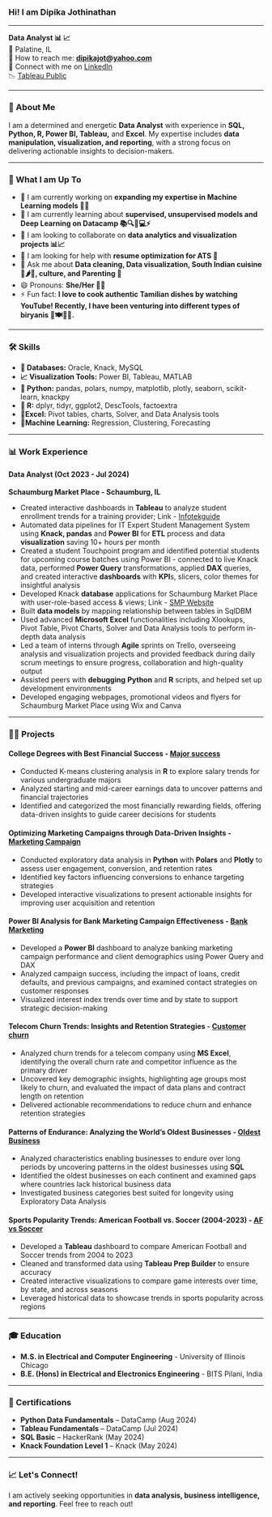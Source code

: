 ### Hi! I am Dipika Jothinathan  

----------------------------------------------------------------------------------------------------------------------------------------------------------------
**Data Analyst 📊 📈**  
📍 Palatine, IL  
📧 How to reach me: **dipikajot@yahoo.com**  
🤝 Connect with me on [LinkedIn](http://www.linkedin.com/in/dipika-jothinathan)  
📉 [Tableau Public](https://public.tableau.com/app/profile/dipika.jothinathan/vizzes)   

----------------------------------------------------------------------------------------------------------------------------------------------------------------
### 👋 About Me  
I am a determined and energetic **Data Analyst** with experience in **SQL, Python, R, Power BI, Tableau,** and **Excel**. My expertise includes **data manipulation, visualization, and reporting**, with a strong focus on delivering actionable insights to decision-makers.  

----------------------------------------------------------------------------------------------------------------------------------------------------------------
### 🚀 What I am Up To  
- 🌟 I am currently working on **expanding my expertise in Machine Learning models 🤖💡**  
- 🌱 I am currently learning about **supervised, unsupervised models and Deep Learning on Datacamp 📚🔍🧠💻⚡**  
- 👯 I am looking to collaborate on **data analytics and visualization projects  📊📈**  
- 🤔 I am looking for help with **resume optimization for ATS 📝**  
- 💬 Ask me about **Data cleaning, Data visualization, South Indian cuisine 🍛🌶️🥥, culture, and Parenting 👶**  
- 😄 Pronouns: **She/Her 👩‍🦰**  
- ⚡ Fun fact: **I love to cook authentic Tamilian dishes by watching YouTube! Recently, I have been venturing into different types of biryanis 🍚🍽️👩‍🍳.**
  
----------------------------------------------------------------------------------------------------------------------------------------------------------------
### 🛠️ Skills  
- **💾 Databases:** Oracle, Knack, MySQL  
- **📈 Visualization Tools:** Power BI, Tableau, MATLAB  
- **🐍 Python:** pandas, polars, numpy, matplotlib, plotly, seaborn, scikit-learn, knackpy  
- **🔢 R:** dplyr, tidyr, ggplot2, DescTools, factoextra 
- **🔲Excel:** Pivot tables, charts, Solver, and Data Analysis tools  
- **🤖Machine Learning:** Regression, Clustering, Forecasting
  
----------------------------------------------------------------------------------------------------------------------------------------------------------------
### 📊 Work Experience  
#### **Data Analyst (Oct 2023 - Jul 2024)**  
**Schaumburg Market Place - Schaumburg, IL**  
-	Created interactive dashboards in **Tableau** to analyze student enrollment trends for a training provider; Link - [Infotekguide](https://public.tableau.com/app/profile/dipika.jothinathan/viz/InfotekguideDashboard_750_550/Dashboard)
-	Automated data pipelines for IT Expert Student Management System using **Knack, pandas** and **Power BI** for **ETL** process and data **visualization** saving 10+ hours per month
-	Created a student Touchpoint program and identified potential students for upcoming course batches using Power BI - connected to live Knack data, performed **Power Query** transformations, applied **DAX** queries, and created interactive **dashboards** with **KPI**s, slicers, color themes for insightful analysis
-	Developed Knack **database** applications for Schaumburg Market Place with user-role-based access & views; Link -  [SMP Website](https://www.schaumburgmarketplace.net/) 
-	Built **data models** by mapping relationship between tables in SqlDBM
-	Used advanced **Microsoft Excel** functionalities including Xlookups, Pivot Table, Pivot Charts, Solver and Data Analysis tools to perform in-depth data analysis
-	Led a team of interns through **Agile** sprints on Trello, overseeing analysis and visualization projects and provided feedback during daily scrum meetings to ensure progress, collaboration and high-quality output
-	Assisted peers with **debugging** **Python** and **R** scripts, and helped set up development environments
-	Developed engaging webpages, promotional videos and flyers for Schaumburg Market Place using Wix and Canva

----------------------------------------------------------------------------------------------------------------------------------------------------------------
### 🧑‍💻 Projects
#### **College Degrees with Best Financial Success** - [Major success](https://github.com/DipikaJothinathan/R/tree/main/College%20Degrees)
-	Conducted K-means clustering analysis in **R** to explore salary trends for various undergraduate majors
-	Analyzed starting and mid-career earnings data to uncover patterns and financial trajectories
-	Identified and categorized the most financially rewarding fields, offering data-driven insights to guide career decisions for students

#### **Optimizing Marketing Campaigns through Data-Driven Insights** - [Marketing Campaign](https://github.com/DipikaJothinathan/Python/tree/main/Marketing%20Campaign)
- Conducted exploratory data analysis in **Python** with **Polars** and **Plotly** to assess user engagement, conversion, and retention rates
- Identified key factors influencing conversions to enhance targeting strategies
- Developed interactive visualizations to present actionable insights for improving user acquisition and retention

#### **Power BI Analysis for Bank Marketing Campaign Effectiveness** - [Bank Marketing](https://github.com/DipikaJothinathan/PowerBI/tree/main/Bank%20Marketing)
- Developed a **Power BI** dashboard to analyze banking marketing campaign performance and client demographics using Power Query and DAX
- Analyzed campaign success, including the impact of loans, credit defaults, and previous campaigns, and examined contact strategies on customer responses
- Visualized interest index trends over time and by state to support strategic decision-making

#### **Telecom Churn Trends: Insights and Retention Strategies** - [Customer churn](https://github.com/DipikaJothinathan/Excel/tree/main/Customer%20Churn)
- Analyzed churn trends for a telecom company using **MS Excel**, identifying the overall churn rate and competitor influence as the primary driver
- Uncovered key demographic insights, highlighting age groups most likely to churn, and evaluated the impact of data plans and contract length on retention
- Delivered actionable recommendations to reduce churn and enhance retention strategies

#### **Patterns of Endurance: Analyzing the World’s Oldest Businesses** - [Oldest Business](https://github.com/DipikaJothinathan/SQL/tree/main/Oldest%20Businesses)
- Analyzed characteristics enabling businesses to endure over long periods by uncovering patterns in the oldest businesses using **SQL**
- Identified the oldest businesses on each continent and examined gaps where countries lack historical business data
- Investigated business categories best suited for longevity using Exploratory Data Analysis

#### **Sports Popularity Trends: American Football vs. Soccer (2004-2023)** - [AF vs Soccer](https://github.com/DipikaJothinathan/Tableau/tree/main/American%20Football%20vs%20Soccer)
- Developed a **Tableau** dashboard to compare American Football and Soccer trends from 2004 to 2023
- Cleaned and transformed data using **Tableau Prep Builder** to ensure accuracy
- Created interactive visualizations to compare game interests over time, by state, and across seasons
- Leveraged historical data to showcase trends in sports popularity across regions
----------------------------------------------------------------------------------------------------------------------------------------------------------------
### 🎓 Education  
- **M.S. in Electrical and Computer Engineering** - University of Illinois Chicago  
- **B.E. (Hons) in Electrical and Electronics Engineering** - BITS Pilani, India  

----------------------------------------------------------------------------------------------------------------------------------------------------------------
### 📝 Certifications  
- **Python Data Fundamentals** – DataCamp (Aug 2024)  
- **Tableau Fundamentals** – DataCamp (Jul 2024)  
- **SQL Basic** – HackerRank (May 2024)  
- **Knack Foundation Level 1** – Knack (May 2024)  

----------------------------------------------------------------------------------------------------------------------------------------------------------------
### 📈 Let's Connect!  
I am actively seeking opportunities in **data analysis, business intelligence, and reporting**. Feel free to reach out! 
